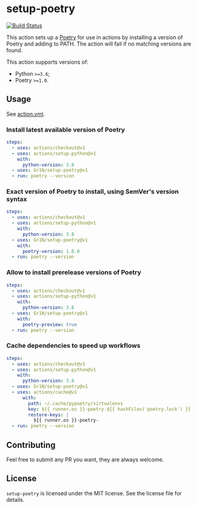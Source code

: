 # setup-poetry

[![Build Status](https://github.com/Gr1N/setup-poetry/workflows/default/badge.svg)](https://github.com/Gr1N/setup-poetry/actions?query=workflow%3Adefault)

This action sets up a [Poetry](https://python-poetry.org) for use in actions by installing a version of Poetry and adding to PATH. The action will fail if no matching versions are found.

This action supports versions of:

- Python `>=3.6`;
- Poetry `>=1.0`.

## Usage

See [action.yml](https://github.com/Gr1N/setup-poetry/blob/master/action.yml).

### Install latest available version of Poetry

```yaml
steps:
  - uses: actions/checkout@v1
  - uses: actions/setup-python@v1
    with:
      python-version: 3.8
  - uses: Gr1N/setup-poetry@v1
  - run: poetry --version
```

### Exact version of Poetry to install, using SemVer's version syntax

```yaml
steps:
  - uses: actions/checkout@v1
  - uses: actions/setup-python@v1
    with:
      python-version: 3.8
  - uses: Gr1N/setup-poetry@v1
    with:
      poetry-version: 1.0.0
  - run: poetry --version
```

### Allow to install prerelease versions of Poetry

```yaml
steps:
  - uses: actions/checkout@v1
  - uses: actions/setup-python@v1
    with:
      python-version: 3.8
  - uses: Gr1N/setup-poetry@v1
    with:
      poetry-preview: true
  - run: poetry --version
```

### Cache dependencies to speed up workflows

```yaml
steps:
  - uses: actions/checkout@v1
  - uses: actions/setup-python@v1
    with:
      python-version: 3.8
  - uses: Gr1N/setup-poetry@v1
  - uses: actions/cache@v1
      with:
        path: ~/.cache/pypoetry/virtualenvs
        key: ${{ runner.os }}-poetry-${{ hashFiles('poetry.lock') }}
        restore-keys: |
          ${{ runner.os }}-poetry-
  - run: poetry --version
```

## Contributing

Feel free to submit any PR you want, they are always welcome.

## License

`setup-poetry` is licensed under the MIT license. See the license file for details.
